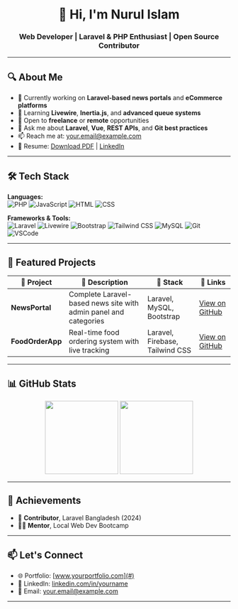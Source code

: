 <h1 align="center">👋 Hi, I'm Nurul Islam</h1>
<h3 align="center">Web Developer | Laravel & PHP Enthusiast | Open Source Contributor</h3>

---

## 🔍 About Me

- 🔭 Currently working on **Laravel-based news portals** and **eCommerce platforms**
- 🌱 Learning **Livewire**, **Inertia.js**, and **advanced queue systems**
- 👯 Open to **freelance** or **remote** opportunities
- 💬 Ask me about **Laravel**, **Vue**, **REST APIs**, and **Git best practices**
- 📫 Reach me at: [your.email@example.com](mailto:your.email@example.com)
- 📄 Resume: [Download PDF](#) | [LinkedIn](#)

---

## 🛠️ Tech Stack

**Languages:**  
![PHP](https://img.shields.io/badge/PHP-777BB4?style=flat&logo=php&logoColor=white)
![JavaScript](https://img.shields.io/badge/JavaScript-F7DF1E?style=flat&logo=javascript&logoColor=black)
![HTML](https://img.shields.io/badge/HTML5-E34F26?style=flat&logo=html5&logoColor=white)
![CSS](https://img.shields.io/badge/CSS3-1572B6?style=flat&logo=css3&logoColor=white)

**Frameworks & Tools:**  
![Laravel](https://img.shields.io/badge/Laravel-F05340?style=flat&logo=laravel&logoColor=white)
![Livewire](https://img.shields.io/badge/Livewire-4E4E4E?style=flat&logo=laravel&logoColor=white)
![Bootstrap](https://img.shields.io/badge/Bootstrap-563D7C?style=flat&logo=bootstrap&logoColor=white)
![Tailwind CSS](https://img.shields.io/badge/Tailwind_CSS-38B2AC?style=flat&logo=tailwind-css&logoColor=white)
![MySQL](https://img.shields.io/badge/MySQL-005C84?style=flat&logo=mysql&logoColor=white)
![Git](https://img.shields.io/badge/Git-F05032?style=flat&logo=git&logoColor=white)
![VSCode](https://img.shields.io/badge/VS_Code-007ACC?style=flat&logo=visual-studio-code&logoColor=white)

---

## 🚀 Featured Projects

| 🧠 Project | 📄 Description | 🧰 Stack | 🔗 Links |
|-----------|----------------|----------|----------|
| **NewsPortal** | Complete Laravel-based news site with admin panel and categories | Laravel, MySQL, Bootstrap | [View on GitHub](#) |
| **FoodOrderApp** | Real-time food ordering system with live tracking | Laravel, Firebase, Tailwind CSS | [View on GitHub](#) |

---

## 📊 GitHub Stats

<p align="center">
  <img src="https://github-readme-stats.vercel.app/api?username=yourusername&show_icons=true&theme=default" height="165" />
  <img src="https://github-readme-stats.vercel.app/api/top-langs/?username=yourusername&layout=compact&theme=default" height="165" />
</p>

---

## 🏅 Achievements

- 🥇 **Contributor**, Laravel Bangladesh (2024)
- 👨‍🏫 **Mentor**, Local Web Dev Bootcamp

---

## 📫 Let's Connect

- 🌐 Portfolio: [www.yourportfolio.com](#)
- 🔗 LinkedIn: [linkedin.com/in/yourname](#)
- 📧 Email: [your.email@example.com](mailto:your.email@example.com)

---
